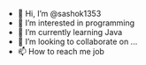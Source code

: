 - 👋 Hi, I’m @sashok1353
- 👀 I’m interested in programming
- 🌱 I’m currently learning Java
- 💞️ I’m looking to collaborate on ...
- 📫 How to reach me job

<!---
sashok1353/sashok1353 is a ✨ special ✨ repository because its `README.md` (this file) appears on your GitHub profile.
You can click the Preview link to take a look at your changes.
--->
